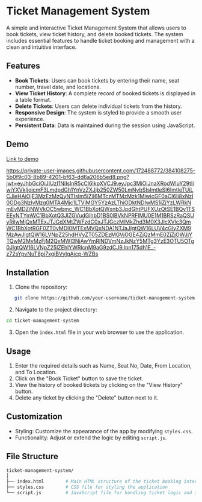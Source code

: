 # Ticket Management System

A simple and interactive Ticket Management System that allows users to book tickets, view ticket history, and delete booked tickets. The system includes essential features to handle ticket booking and management with a clean and intuitive interface.

## Features

- **Book Tickets**: Users can book tickets by entering their name, seat number, travel date, and locations.
- **View Ticket History**: A complete record of booked tickets is displayed in a table format.
- **Delete Tickets**: Users can delete individual tickets from the history.
- **Responsive Design**: The system is styled to provide a smooth user experience.
- **Persistent Data**: Data is maintained during the session using JavaScript.

## Demo

[Link to demo](https://2jt5ft.csb.app/)

https://private-user-images.githubusercontent.com/172488772/384108275-5b0f9c03-8b89-4201-bf63-dd6a206b5ed8.png?jwt=eyJhbGciOiJIUzI1NiIsInR5cCI6IkpXVCJ9.eyJpc3MiOiJnaXRodWIuY29tIiwiYXVkIjoicmF3LmdpdGh1YnVzZXJjb250ZW50LmNvbSIsImtleSI6ImtleTUiLCJleHAiOjE3MzEzMzQyNTIsIm5iZiI6MTczMTMzMzk1MiwicGF0aCI6Ii8xNzI0ODg3NzIvMzg0MTA4Mjc1LTViMGY5YzAzLThiODktNDIwMS1iZjYzLWRkNmEyMDZiNWVkOC5wbmc_WC1BbXotQWxnb3JpdGhtPUFXUzQtSE1BQy1TSEEyNTYmWC1BbXotQ3JlZGVudGlhbD1BS0lBVkNPRFlMU0E1M1BRSzRaQSUyRjIwMjQxMTExJTJGdXMtZWFzdC0xJTJGczMlMkZhd3M0X3JlcXVlc3QmWC1BbXotRGF0ZT0yMDI0MTExMVQxNDA1NTJaJlgtQW16LUV4cGlyZXM9MzAwJlgtQW16LVNpZ25hdHVyZT05ZDEzMGVjOGE4ZjQzMmE0ZjZjOWJjYTQwM2MyMzFjM2QxMWI3NjAwYmRlNDVmNzJkNzY5MTg3YzE3OTU5OTg0JlgtQW16LVNpZ25lZEhlYWRlcnM9aG9zdCJ9.lpn175dh1E_-z72sYpvNuT8pj7xgiBVyIgAjcp-WZBs

## Installation

1. Clone the repository:
```bash
   git clone https://github.com/your-username/ticket-management-system.git
```

2. Navigate to the project directory:
```bash
cd ticket-management-system
```

3. Open the `index.html` file in your web browser to use the application.


## Usage

1. Enter the required details such as Name, Seat No, Date, From Location, and To Location.
2. Click on the "Book Ticket" button to save the ticket.
3. View the history of booked tickets by clicking on the "View History" button.
4. Delete any ticket by clicking the "Delete" button next to it.

## Customization
- Styling: Customize the appearance of the app by modifying `styles.css`.
- Functionality: Adjust or extend the logic by editing `script.js`.

## File Structure

```graphql
ticket-management-system/
│
├── index.html        # Main HTML structure of the ticket booking interface
├── styles.css        # CSS file for styling the application
└── script.js         # JavaScript file for handling ticket logic and interactions
```
